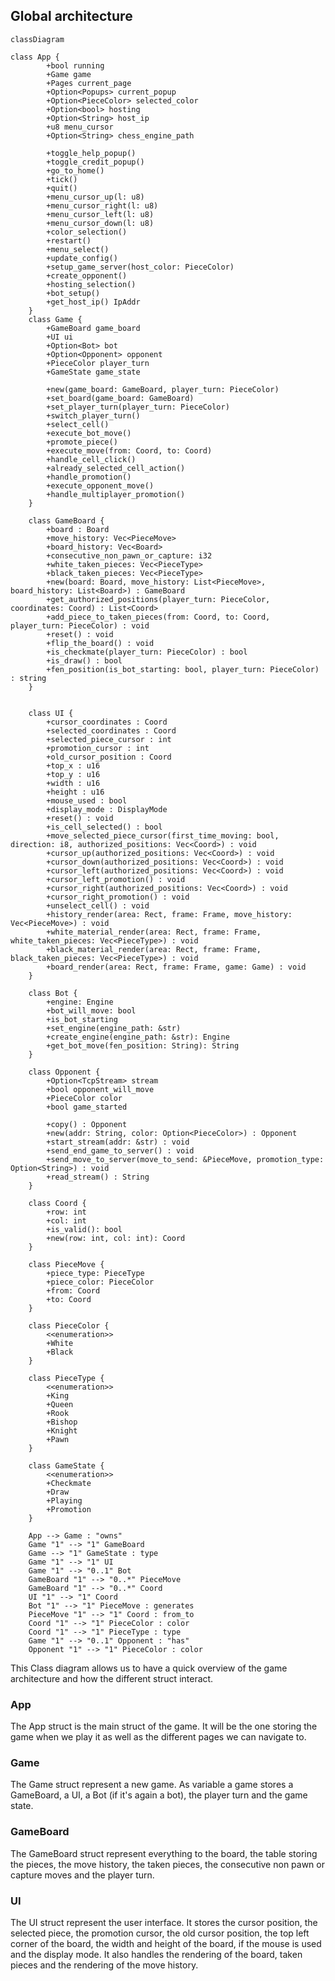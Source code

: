 ## Global architecture

```mermaid
classDiagram

class App {
        +bool running
        +Game game
        +Pages current_page
        +Option<Popups> current_popup
        +Option<PieceColor> selected_color
        +Option<bool> hosting
        +Option<String> host_ip
        +u8 menu_cursor
        +Option<String> chess_engine_path

        +toggle_help_popup()
        +toggle_credit_popup()
        +go_to_home()
        +tick()
        +quit()
        +menu_cursor_up(l: u8)
        +menu_cursor_right(l: u8)
        +menu_cursor_left(l: u8)
        +menu_cursor_down(l: u8)
        +color_selection()
        +restart()
        +menu_select()
        +update_config()
        +setup_game_server(host_color: PieceColor)
        +create_opponent()
        +hosting_selection()
        +bot_setup()
        +get_host_ip() IpAddr
    }
    class Game {
        +GameBoard game_board
        +UI ui
        +Option<Bot> bot
        +Option<Opponent> opponent
        +PieceColor player_turn
        +GameState game_state

        +new(game_board: GameBoard, player_turn: PieceColor)
        +set_board(game_board: GameBoard)
        +set_player_turn(player_turn: PieceColor)
        +switch_player_turn()
        +select_cell()
        +execute_bot_move()
        +promote_piece()
        +execute_move(from: Coord, to: Coord)
        +handle_cell_click()
        +already_selected_cell_action()
        +handle_promotion()
        +execute_opponent_move()
        +handle_multiplayer_promotion()
    }

    class GameBoard {
        +board : Board
        +move_history: Vec<PieceMove>
        +board_history: Vec<Board>
        +consecutive_non_pawn_or_capture: i32
        +white_taken_pieces: Vec<PieceType>
        +black_taken_pieces: Vec<PieceType>
        +new(board: Board, move_history: List<PieceMove>, board_history: List<Board>) : GameBoard
        +get_authorized_positions(player_turn: PieceColor, coordinates: Coord) : List<Coord>
        +add_piece_to_taken_pieces(from: Coord, to: Coord, player_turn: PieceColor) : void
        +reset() : void
        +flip_the_board() : void
        +is_checkmate(player_turn: PieceColor) : bool
        +is_draw() : bool
        +fen_position(is_bot_starting: bool, player_turn: PieceColor) : string
    }


    class UI {
        +cursor_coordinates : Coord
        +selected_coordinates : Coord
        +selected_piece_cursor : int
        +promotion_cursor : int
        +old_cursor_position : Coord
        +top_x : u16
        +top_y : u16
        +width : u16
        +height : u16
        +mouse_used : bool
        +display_mode : DisplayMode
        +reset() : void
        +is_cell_selected() : bool
        +move_selected_piece_cursor(first_time_moving: bool, direction: i8, authorized_positions: Vec<Coord>) : void
        +cursor_up(authorized_positions: Vec<Coord>) : void
        +cursor_down(authorized_positions: Vec<Coord>) : void
        +cursor_left(authorized_positions: Vec<Coord>) : void
        +cursor_left_promotion() : void
        +cursor_right(authorized_positions: Vec<Coord>) : void
        +cursor_right_promotion() : void
        +unselect_cell() : void
        +history_render(area: Rect, frame: Frame, move_history: Vec<PieceMove>) : void
        +white_material_render(area: Rect, frame: Frame, white_taken_pieces: Vec<PieceType>) : void
        +black_material_render(area: Rect, frame: Frame, black_taken_pieces: Vec<PieceType>) : void
        +board_render(area: Rect, frame: Frame, game: Game) : void
    }

    class Bot {
        +engine: Engine
        +bot_will_move: bool
        +is_bot_starting
        +set_engine(engine_path: &str)
        +create_engine(engine_path: &str): Engine
        +get_bot_move(fen_position: String): String
    }

    class Opponent {
        +Option<TcpStream> stream
        +bool opponent_will_move
        +PieceColor color
        +bool game_started

        +copy() : Opponent
        +new(addr: String, color: Option<PieceColor>) : Opponent
        +start_stream(addr: &str) : void
        +send_end_game_to_server() : void
        +send_move_to_server(move_to_send: &PieceMove, promotion_type: Option<String>) : void
        +read_stream() : String
    }

    class Coord {
        +row: int
        +col: int
        +is_valid(): bool
        +new(row: int, col: int): Coord
    }

    class PieceMove {
        +piece_type: PieceType
        +piece_color: PieceColor
        +from: Coord
        +to: Coord
    }

    class PieceColor {
        <<enumeration>>
        +White
        +Black
    }

    class PieceType {
        <<enumeration>>
        +King
        +Queen
        +Rook
        +Bishop
        +Knight
        +Pawn
    }

    class GameState {
        <<enumeration>>
        +Checkmate
        +Draw
        +Playing
        +Promotion
    }

    App --> Game : "owns"
    Game "1" --> "1" GameBoard
    Game --> "1" GameState : type
    Game "1" --> "1" UI
    Game "1" --> "0..1" Bot
    GameBoard "1" --> "0..*" PieceMove
    GameBoard "1" --> "0..*" Coord
    UI "1" --> "1" Coord
    Bot "1" --> "1" PieceMove : generates
    PieceMove "1" --> "1" Coord : from_to
    Coord "1" --> "1" PieceColor : color
    Coord "1" --> "1" PieceType : type
    Game "1" --> "0..1" Opponent : "has"
    Opponent "1" --> "1" PieceColor : color
```


This Class diagram allows us to have a quick overview of the game architecture and how the different struct interact.

### App

The App struct is the main struct of the game. It will be the one storing the game when we play it as well as the different pages we can navigate to.


### Game

The Game struct represent a new game. As variable a game stores a GameBoard, a UI, a Bot (if it's again a bot), the player turn and the game state.


### GameBoard

The GameBoard struct represent everything to the board, the table storing the pieces, the move history, the taken pieces, the consecutive non pawn or capture moves and the player turn.

### UI

The UI struct represent the user interface. It stores the cursor position, the selected piece, the promotion cursor, the old cursor position, the top left corner of the board, the width and height of the board, if the mouse is used and the display mode.
It also handles the rendering of the board, taken pieces and the rendering of the move history.